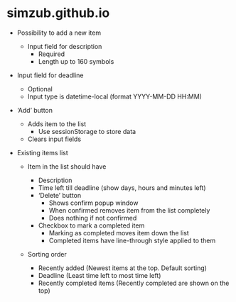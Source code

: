 # simzub.github.io
* Possibility to add a new item<br>
	- Input field for description<br>
		- Required<br>
		- Length up to 160 symbols<br>
* Input field for deadline<br>
	- Optional<br>
	- Input type is datetime-local (format YYYY-MM-DD HH:MM)<br>
* ‘Add’ button<br>
	- Adds item to the list<br>
		- Use sessionStorage to store data<br>
	- Clears input fields<br>

* Existing items list<br>
	- Item in the list should have<br>
		- Description<br>
		- Time left till deadline (show days, hours and minutes left)<br>
		- ‘Delete’ button<br>
			- Shows confirm popup window<br>
			- When confirmed removes item from the list completely<br>
			- Does nothing if not confirmed<br>
		- Checkbox to mark a completed item<br>
			- Marking as completed moves item down the list<br>
			- Completed items have line-through style applied to them<br>

	- Sorting order<br>
		- Recently added (Newest items at the top. Default sorting)<br>
		- Deadline (Least time left to most time left)<br>
		- Recently completed items (Recently completed are shown on the top)<br>
